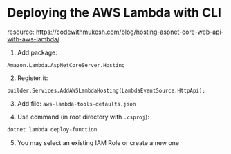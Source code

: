 # Deploying the AWS Lambda with CLI

resource: https://codewithmukesh.com/blog/hosting-aspnet-core-web-api-with-aws-lambda/

1. Add package: 
```
Amazon.Lambda.AspNetCoreServer.Hosting
```

2. Register it: 
```
builder.Services.AddAWSLambdaHosting(LambdaEventSource.HttpApi);
```

3. Add file: `aws-lambda-tools-defaults.json`

4. Use command (in root directory with `.csproj`):
```powershell
dotnet lambda deploy-function
```

5. You may select an existing IAM Role or create a new one